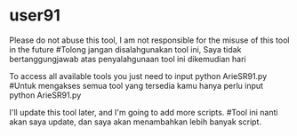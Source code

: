 # user91

Please do not abuse this tool, I am not responsible for the misuse of this tool in the future
#Tolong jangan disalahgunakan tool ini, Saya tidak bertanggungjawab atas penyalahgunaan tool ini dikemudian hari

To access all available tools you just need to input python ArieSR91.py
#Untuk mengakses semua tool yang tersedia kamu hanya perlu input python ArieSR91.py

I'll update this tool later, and I'm going to add more scripts.
#Tool ini nanti akan saya update, dan saya akan menambahkan lebih banyak script.
